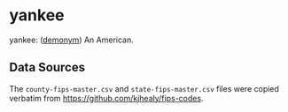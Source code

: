 # yankee

yankee: ([demonym](https://en.wikipedia.org/wiki/Demonym)) An American.

## Data Sources

The `county-fips-master.csv` and `state-fips-master.csv` files were copied verbatim from https://github.com/kjhealy/fips-codes.
